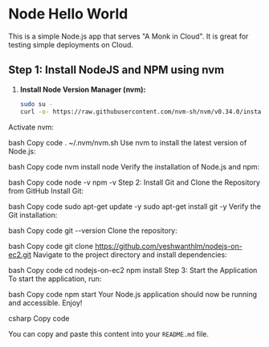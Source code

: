 # Node Hello World

This is a simple Node.js app that serves "A Monk in Cloud". It is great for testing simple deployments on Cloud.

## Step 1: Install NodeJS and NPM using nvm

1. **Install Node Version Manager (nvm):**
   ```bash
   sudo su -
   curl -o- https://raw.githubusercontent.com/nvm-sh/nvm/v0.34.0/install.sh | bash


Activate nvm:

bash
Copy code
. ~/.nvm/nvm.sh
Use nvm to install the latest version of Node.js:

bash
Copy code
nvm install node
Verify the installation of Node.js and npm:

bash
Copy code
node -v
npm -v
Step 2: Install Git and Clone the Repository from GitHub
Install Git:

bash
Copy code
sudo apt-get update -y
sudo apt-get install git -y
Verify the Git installation:

bash
Copy code
git --version
Clone the repository:

bash
Copy code
git clone https://github.com/yeshwanthlm/nodejs-on-ec2.git
Navigate to the project directory and install dependencies:

bash
Copy code
cd nodejs-on-ec2
npm install
Step 3: Start the Application
To start the application, run:

bash
Copy code
npm start
Your Node.js application should now be running and accessible. Enjoy!

csharp
Copy code

You can copy and paste this content into your `README.md` file.






